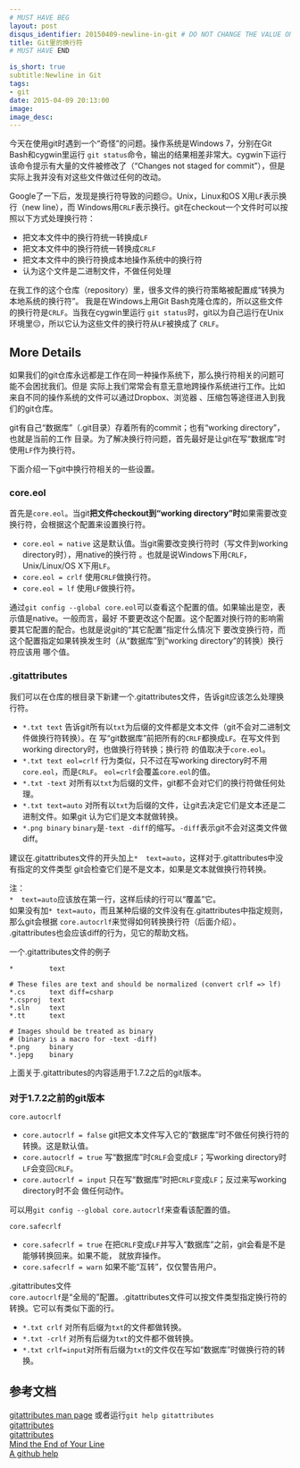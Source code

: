 ```yaml
---
# MUST HAVE BEG
layout: post
disqus_identifier: 20150409-newline-in-git # DO NOT CHANGE THE VALUE ONCE SET
title: Git里的换行符
# MUST HAVE END

is_short: true
subtitle:Newline in Git
tags: 
- git
date: 2015-04-09 20:13:00
image:
image_desc:
---
```


今天在使用git时遇到一个“奇怪”的问题。操作系统是Windows 7，分别在Git Bash和cygwin里运行
`git status`命令，输出的结果相差非常大。cygwin下运行该命令提示有大量的文件被修改了（“Changes
not staged for commit”），但是实际上我并没有对这些文件做过任何的改动。

Google了一下后，发现是换行符导致的问题😔。Unix，Linux和OS X用`LF`表示换行（new line），而
Windows用`CRLF`表示换行。git在checkout一个文件时可以按照以下方式处理换行符：  
  
- 把文本文件中的换行符统一转换成`LF`    
- 把文本文件中的换行符统一转换成`CRLF`    
- 把文本文件中的换行符换成本地操作系统中的换行符     
- 认为这个文件是二进制文件，不做任何处理

在我工作的这个仓库（repository）里，很多文件的换行符策略被配置成“转换为本地系统的换行符”。
我是在Windows上用Git Bash克隆仓库的，所以这些文件的换行符是`CRLF`。当我在cygwin里运行
`git status`时，git以为自己运行在Unix环境里😔，所以它认为这些文件的换行符从`LF`被换成了
`CRLF`。

## More Details
如果我们的git仓库永远都是工作在同一种操作系统下，那么换行符相关的问题可能不会困扰我们。但是
实际上我们常常会有意无意地跨操作系统进行工作。比如来自不同的操作系统的文件可以通过Dropbox、浏览器
、压缩包等途径进入到我们的git仓库。

git有自己“数据库”（.git目录）存着所有的commit；也有“working directory”，也就是当前的工作
目录。为了解决换行符问题，首先最好是让git在写“数据库”时使用`LF`作为换行符。

下面介绍一下git中换行符相关的一些设置。
<!--more-->

### core.eol
首先是`core.eol`。当git**把文件checkout到“working directory”时**如果需要改变换行符，会根据这个配置来设置换行符。     

- `core.eol = native` 这是默认值。当git需要改变换行符时（写文件到working directory时），用native的换行符
。也就是说Windows下用`CRLF`，Unix/Linux/OS X下用`LF`。
- `core.eol = crlf` 使用`CRLF`做换行符。
- `core.eol = lf` 使用`LF`做换行符。

通过`git config --global core.eol`可以查看这个配置的值。如果输出是空，表示值是native。一般而言，最好
不要更改这个配置。这个配置对换行符的影响需要其它配置的配合。也就是说git的“其它配置”指定什么情况下
要改变换行符，而这个配置指定如果转换发生时（从“数据库”到“working directory”的转换）换行符应该用
哪个值。

### .gitattributes
我们可以在仓库的根目录下新建一个.gitattributes文件，告诉git应该怎么处理换行符。

- `*.txt text` 告诉git所有以`txt`为后缀的文件都是文本文件（git不会对二进制文件做换行符转换）。在
写“git数据库”前把所有的`CRLF`都换成`LF`。在写文件到working directory时，也做换行符转换；换行符
的值取决于`core.eol`。
- `*.txt text eol=crlf` 行为类似，只不过在写working directory时不用`core.eol`，而是`CRLF`。
`eol=crlf`会覆盖`core.eol`的值。
- `*.txt -text` 对所有以`txt`为后缀的文件，git都不会对它们的换行符做任何处理。
- `*.txt text=auto` 对所有以`txt`为后缀的文件，让git去决定它们是文本还是二进制文件。如果git
认为它们是文本就做转换。
- `*.png binary` `binary`是`-text -diff`的缩写。`-diff`表示git不会对这类文件做diff。

建议在.gitattributes文件的开头加上`*	text=auto`，这样对于.gitattributes中没有指定的文件类型
git会检查它们是不是文本，如果是文本就做换行符转换。

注：     
`*	text=auto`应该放在第一行，这样后续的行可以“覆盖”它。         
如果没有加`*	text=auto`，而且某种后缀的文件没有在.gitattributes中指定规则，那么git会根据
`core.autocrlf`来觉得如何转换换行符（后面介绍）。      
.gitattributes也会应该diff的行为，见它的帮助文档。

一个.gitattributes文件的例子
	
	*         text
	
	# These files are text and should be normalized (convert crlf => lf)
	*.cs      text diff=csharp
	*.csproj  text
	*.sln     text
	*.tt      text
	
	# Images should be treated as binary
	# (binary is a macro for -text -diff)
	*.png     binary
	*.jepg    binary

上面关于.gitattributes的内容适用于1.7.2之后的git版本。

### 对于1.7.2之前的git版本

`core.autocrlf`

- `core.autocrlf = false` git把文本文件写入它的“数据库”时不做任何换行符的转换。这是默认值。
- `core.autocrlf = true` 写“数据库”时`CRLF`会变成`LF`；写working directory时`LF`会变回`CRLF`。
- `core.autocrlf = input` 只在写“数据库”时把`CRLF`变成`LF`；反过来写working directory时不会
做任何动作。

可以用`git config --global core.autocrlf`来查看该配置的值。

`core.safecrlf`

- `core.safecrlf = true` 在把`CRLF`变成`LF`并写入“数据库”之前，git会看是不是能够转换回来。如果不能，
就放弃操作。
- `core.safecrlf = warn` 如果不能“互转”，仅仅警告用户。

.gitattributes文件     
`core.autocrlf`是“全局的”配置。.gitattributes文件可以按文件类型指定换行符的转换。它可以有类似下面的行。

- `*.txt crlf` 对所有后缀为`txt`的文件都做转换。
- `*.txt -crlf` 对所有后缀为`txt`的文件都不做转换。
- `*.txt crlf=input`对所有后缀为`txt`的文件仅在写如“数据库”时做换行符的转换。

## 参考文档
[gitattributes man page](http://schacon.github.io/git/gitattributes.html) 或者运行`git help gitattributes`      
[gitattributes](http://git-scm.com/docs/gitattributes)       
[gitattributes](http://git-scm.com/book/en/v2/Customizing-Git-Git-Attributes)       
[Mind the End of Your Line](http://adaptivepatchwork.com/2012/03/01/mind-the-end-of-your-line/)       
[A github help](https://help.github.com/articles/dealing-with-line-endings/)            
  
